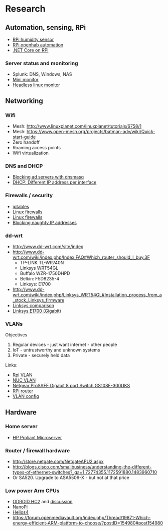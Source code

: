 # Research

## Automation, sensing, RPi
  * [RPi humidity sensor](https://www.modmypi.com/electronics/sensors/temperature-and-humidity-sensor-am2302-dht22)
  * [RPi openhab automation](http://www.makeuseof.com/tag/getting-started-openhab-home-automation-raspberry-pi/)
  * [.NET Core on RPi](https://dotnetcorechris.github.io/dotnetcoreonraspberrypi.html)

### Server status and monitoring
  * Splunk: DNS, Windows, NAS
  * [Mini monitor](http://lilliputdirect.com/lilliput-619a?language=en&currency=GBP&gclid=CjwKEAiAqJjDBRCG5KK6hq_juDwSJABRm03hqRxQWiRuT1d21slB7fEPaynGrwtrWwg3yMCROSVgUxoC9L7w_wcB)
  * [Headless linux monitor](https://github.com/shevabam/ezservermonitor-web)

## Networking
### Wifi
  * Mesh: http://www.linuxplanet.com/linuxplanet/tutorials/6758/1
  * Mesh: https://www.open-mesh.org/projects/batman-adv/wiki/Quick-start-guide
  * Zero handoff
  * Roaming access points
  * Wifi virtualization

### DNS and DHCP
  * [Blocking ad servers with dnsmasq](https://debian-administration.org/article/535/Blocking_ad_servers_with_dnsmasq)
  * [DHCP: Different IP address per interface](http://stackoverflow.com/questions/9326438/dnsmasq-serve-different-ip-addresses-based-on-interface-used)

### Firewalls / security
  * [iptables](https://wiki.archlinux.org/index.php/Iptables)
  * [Linux firewalls](http://www.techradar.com/news/software/applications/7-of-the-best-linux-firewalls-697177)
  * [Linux firewalls](http://www.tecmint.com/open-source-security-firewalls-for-linux-systems/)
  * [Blocking naughty IP addresses](https://linuxacademy.com/howtoguides/posts/show/topic/12901-security-add-openblorg-blacklist-to-denyhosts)

### dd-wrt
  * http://www.dd-wrt.com/site/index
  * http://www.dd-wrt.com/wiki/index.php/Index:FAQ#Which_router_should_I_buy.3F
    * TP-LINK TL-WR740N
    * Linksys WRT54GL
    * Buffalo WZR-1750DHPD
    * Belkin: F5D8235-4
    * Linksys: E1700
  * http://www.dd-wrt.com/wiki/index.php/Linksys_WRT54GL#Installation_process_from_a_stock_Linksys_firmware
  * [Linksys comparison](https://www.linksys.com/gb/support-article?articleNum=137780)
  * [Linksys E1700 (Gigabit)](http://www.ebay.co.uk/itm/Linksys-E1700-N300-WiFi-Cable-Router-From-the-Official-Argos-Shop-on-ebay-/361999562903?epid=1434592737&hash=item5448daf897:g:Mo8AAOSwZKBZM727)

### VLANs
Objectives
  1. Regular devices - just want internet - other people
  1. IoT - untrustworthy and unknown systems
  1. Private - securely held data

Links:
  * [Rpi VLAN](https://magnusljadas.wordpress.com/2013/09/15/raspberry-pi-vlan-routing/)
  * [NUC VLAN](https://www.google.co.uk/search?q=run+vlan+firewall+on+nuc)
  * [Netgear ProSAFE Gigabit 8 port Switch GS108E-300UKS](https://www.scan.co.uk/products/8-port-netgear-prosafe-plus-10-1000-gigabit-switch)
  * [RPi router](http://raspberrypi.stackexchange.com/questions/7223/using-the-raspberry-pi-as-a-router)
  * [VLAN config](https://www.cyberciti.biz/tips/howto-configure-linux-virtual-local-area-network-vlan.html)

## Hardware
### Home server
  * [HP Proliant Microserver](https://www.serversdirect.co.uk/p/1039108/hpe-proliant-microserver-gen8-intel-celeron-g1610t-dual-core-.30ghz-mb-4-x-non-hotplug-)

### Router / firewall hardware
  * http://store.netgate.com/NetgateAPU2.aspx
  * http://blogs.cisco.com/smallbusiness/understanding-the-different-types-of-ethernet-switches?_ga=1.72774355.1172591880.1483960710
  * Or SA520. Upgrade to ASA5506-X - but not at that price

### Low power Arm CPUs
  * [ODROID HC2](https://www.odroid.co.uk/ODROID-HC2) and [discussion](https://forum.armbian.com/topic/4983-odroid-hc1-hc2/)
  * [NanoPi](http://www.friendlyarm.com/index.php?route=product/product&product_id=180&search=nanopi+neo2&description=true&category_id=0&sub_category=true)
  * [Helios4](https://kobol.io/helios4/)
  * https://forum.openmediavault.org/index.php/Thread/19871-Which-energy-efficient-ARM-platform-to-choose/?postID=154980#post154980
